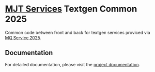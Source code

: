 # [MJT Services](https://github.com/mjt-services) Textgen Common 2025

Common code between front and back for textgen services proviced via [MQ Service 2025](https://github.com/mjt-services/mq-service-2025).

## Documentation

For detailed documentation, please visit the [project documentation](https://mjt-services.github.io/textgen-common-2025/).

